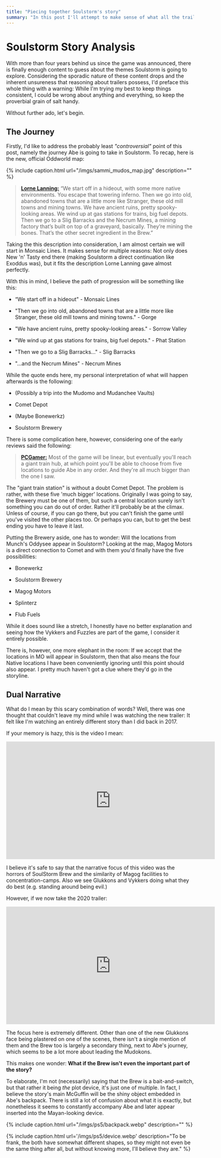 ```yaml
---
title: "Piecing together Soulstorm's story"
summary: "In this post I'll attempt to make sense of what all the trailers told us."
---
```


# Soulstorm Story Analysis

With more than four years behind us since the game was announced, there is finally enough content to
guess about the themes Soulstorm is going to explore. Considering the sporadic nature of these
content drops and the inherent unsureness that reasoning about trailers possess, I'd preface this
whole thing with a warning: While I'm trying my best to keep things consistent, I could be wrong
about anything and everything, so keep the proverbial grain of salt handy.

Without further ado, let's begin.

## The Journey

Firstly, I'd like to address the probably least _"controversial"_ point of this post, namely the
journey Abe is going to take in Soulstorm. To recap, here is the new, official Oddworld map:

{% include caption.html url="/imgs/sammi_mudos_map.jpg" description="" %}

> [**Lorne Lanning:**](https://venturebeat.com/2019/05/13/how-lorne-lanning-re-imagined-abes-exoddus-as-oddworld-soulstorm/) “We start off in a hideout, with some more native environments. You escape that towering inferno. Then we go into old, abandoned towns that are a little more like Stranger, these old mill towns and mining towns. We have ancient ruins, pretty spooky-looking areas. We wind up at gas stations for trains, big fuel depots. Then we go to a Slig Barracks and the Necrum Mines, a mining factory that’s built on top of a graveyard, basically. They’re mining the bones. That’s the other secret ingredient in the Brew.”

Taking the this description into consideration, I am almost certain we will start in Monsaic Lines.
It makes sense for multiple reasons: Not only does New 'n' Tasty end there (making Soulstorm a
direct continuation like Exoddus was), but it fits the description Lorne Lanning gave almost
perfectly.

With this in mind, I believe the path of progression will be something like this:

- “We start off in a hideout" - Monsaic Lines

- "Then we go into old, abandoned towns that are a little more like Stranger, these old mill towns and mining towns." - Gorge

- "We have ancient ruins, pretty spooky-looking areas." - Sorrow Valley

- "We wind up at gas stations for trains, big fuel depots." - Phat Station

- "Then we go to a Slig Barracks..." - Slig Barracks

- "...and the Necrum Mines" - Necrum Mines

While the quote ends here, my personal interpretation of what will happen afterwards is the
following:

- (Possibly a trip into the Mudomo and Mudanchee Vaults)

- Comet Depot

- (Maybe Bonewerkz)

- Soulstorm Brewery

There is some complication here, however, considering one of the early reviews said the following:

> [**PCGamer:**](https://www.pcgamer.com/oddworld-soulstorm-impressions/) Most of the game will be
> linear, but eventually you'll reach a giant train hub, at which point you'll be able to choose
> from five locations to guide Abe in any order. And they're all much bigger than the one I saw.

The "giant train station" is without a doubt Comet Depot. The problem is rather, with these five
'much bigger' locations. Originally I was going to say, the Brewery must be one of them, but such
a central location surely isn't something you can do out of order. Rather it'll probably be at the
climax. Unless of course, if you can go there, but you can't finish the game until you've visited
the other places too. Or perhaps you can, but to get the best ending you have to leave it last.

Putting the Brewery aside, one has to wonder: Will the locations from Munch's Oddysee appear in
Soulstorm? Looking at the map, Magog Motors is a direct connection to Comet and with them you'd
finally have the five possibilities:

- Bonewerkz

- Soulstorm Brewery

- Magog Motors

- Splinterz

- Flub Fuels

While it does sound like a stretch, I honestly have no better explanation and seeing how the Vykkers
and Fuzzles are part of the game, I consider it entirely possible.

There is, however, one more elephant in the room: If we accept that the locations in MO will appear in
Soulstorm, then that also means the four Native locations I have been conveniently ignoring until
this point should also appear. I pretty much haven't got a clue where they'd go in the storyline.

## Dual Narrative

What do I mean by this scary combination of words? Well, there was one thought that couldn't leave
my mind while I was watching the new trailer: It felt like I'm watching an entirely different story
than I did back in 2017.

If your memory is hazy, this is the video I mean:

<iframe width="560" height="315" src="https://www.youtube-nocookie.com/embed/1p0o2c4NGpk" frameborder="0" allow="accelerometer; autoplay; encrypted-media; gyroscope; picture-in-picture" allowfullscreen></iframe>

I believe it's safe to say that the narrative focus of this video was the horrors of SoulStorm Brew
and the similarity of Magog facilities to concentration-camps. Also we see Glukkons and Vykkers
doing what they do best (e.g. standing around being evil.)

However, if we now take the 2020 trailer:

<iframe width="560" height="315" src="https://www.youtube-nocookie.com/embed/aSqJof8iagc" frameborder="0" allow="accelerometer; autoplay; encrypted-media; gyroscope; picture-in-picture" allowfullscreen></iframe>

The focus here is extremely different. Other than one of the new Glukkons face being plastered on
one of the scenes, there isn't a single mention of them and the Brew too is largely a secondary
thing, next to Abe's journey, which seems to be a lot more about leading the Mudokons.

This makes one wonder: **What if the Brew isn't even the important part of the story?**

To elaborate, I'm not (necessarily) saying that the Brew is a bait-and-switch, but that rather it
being _the_ plot device, it's just one of multiple. In fact, I believe the story's main McGuffin
will be the shiny object embedded in Abe's backpack. There is still a lot of confusion about what it
is exactly, but nonetheless it seems to constantly accompany Abe and later appear inserted into the
Mayan-looking device.

{% include caption.html url="/imgs/ps5/backpack.webp" description="" %}

{% include caption.html url='/imgs/ps5/device.webp' description="To be frank, the both have somewhat different shapes, so they might not even be the same thing after all, but without knowing more, I'll believe they are." %}
